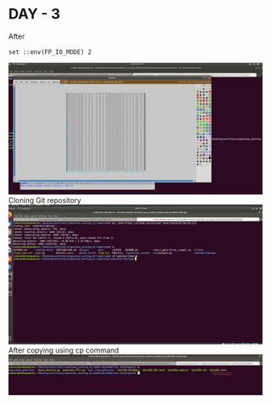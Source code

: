 # **DAY - 3**



After
```
set ::env(FP_IO_MODE) 2
```
![oops](assets/screenshots/Day-3/new_floor.png)
Cloning Git repository
![oops](assets/screenshots/Day-3/git.png)
After copying using cp command 
![oopps](assets/screenshots/Day-3/cp.png)
